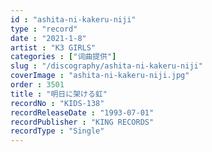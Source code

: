 ```yaml
---
id : "ashita-ni-kakeru-niji"
type : "record"
date : "2021-1-8"
artist : "K3 GIRLS"
categories : ["词曲提供"]
slug : "/discography/ashita-ni-kakeru-niji"
coverImage : "ashita-ni-kakeru-niji.jpg"
order : 3501
title : "明日に架ける虹"
recordNo : "KIDS-138"
recordReleaseDate : "1993-07-01"
recordPublisher : "KING RECORDS"
recordType : "Single"
---
```


